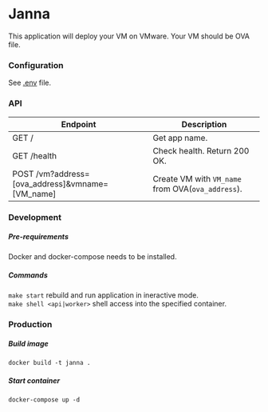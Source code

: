 # Janna
This application will deploy your VM on VMware. Your VM should be OVA file.

### Configuration
See [.env](https://github.com/vterdunov/janna/blob/master/.env) file.

### API
| Endpoint | Description |
| ---- | --------------- |
| GET / | Get app name. |
| GET /health | Check health. Return 200 OK. |
| POST /vm?address=[ova_address]&vmname=[VM_name] | Create VM with `VM_name` from OVA(`ova_address`). |

### Development
##### Pre-requirements
Docker and docker-compose needs to be installed.

##### Commands
`make start` rebuild and run application in ineractive mode.  
`make shell <api|worker>` shell access into the specified container.

### Production
##### Build image
`docker build -t janna .`
##### Start container
`docker-compose up -d`
